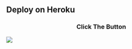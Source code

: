 ## Deploy on Heroku
<h3 align="center">Click The Button</h3>
<a href="https://dashboard.heroku.com/new?template=https://github.com/MaxGuns/KullBet"><img src="https://www.herokucdn.com/deploy/button.svg"></a>
</div>
